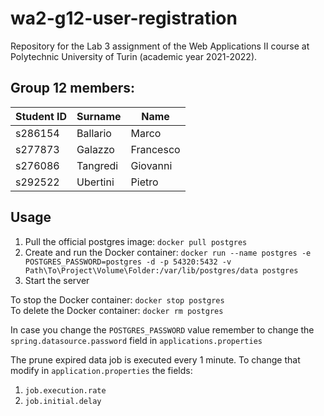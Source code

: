 # wa2-g12-user-registration

Repository for the Lab 3 assignment of the Web Applications II course at Polytechnic University of Turin (academic year 2021-2022).

## Group 12 members:
| Student ID | Surname | Name |
| --- | --- | --- |
| s286154 | Ballario | Marco |
| s277873 | Galazzo | Francesco |
| s276086 | Tangredi | Giovanni |
| s292522 | Ubertini | Pietro |

## Usage

1. Pull the official postgres image:
```docker pull postgres```
2. Create and run the Docker container:
```docker run --name postgres -e POSTGRES_PASSWORD=postgres -d -p 54320:5432 -v Path\To\Project\Volume\Folder:/var/lib/postgres/data postgres```
3. Start the server

To stop the Docker container:
```docker stop postgres```</br>
To delete the Docker container:
```docker rm postgres```


In case you change the ```POSTGRES_PASSWORD``` value remember to change the ```spring.datasource.password``` field in ```applications.properties```

The prune expired data job is executed every 1 minute.
To change that modify in ```application.properties``` the fields:
1. ```job.execution.rate```
2. ```job.initial.delay```